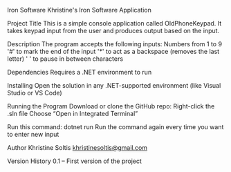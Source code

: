 Iron Software
Khristine's Iron Software Application

Project Title
This is a simple console application called OldPhoneKeypad. It takes keypad input from the user and produces output based on the input.

Description
The program accepts the following inputs:
Numbers from 1 to 9
'#' to mark the end of the input
'*' to act as a backspace (removes the last letter)
' ' to pause in between characters

Dependencies
Requires a .NET environment to run

Installing
Open the solution in any .NET-supported environment (like Visual Studio or VS Code)

Running the Program
Download or clone the GitHub repo:
Right-click the .sln file
Choose “Open in Integrated Terminal”

Run this command:
dotnet run
Run the command again every time you want to enter new input

Author
Khristine Soltis
khristinesoltis@gmail.com

Version History
0.1 – First version of the project